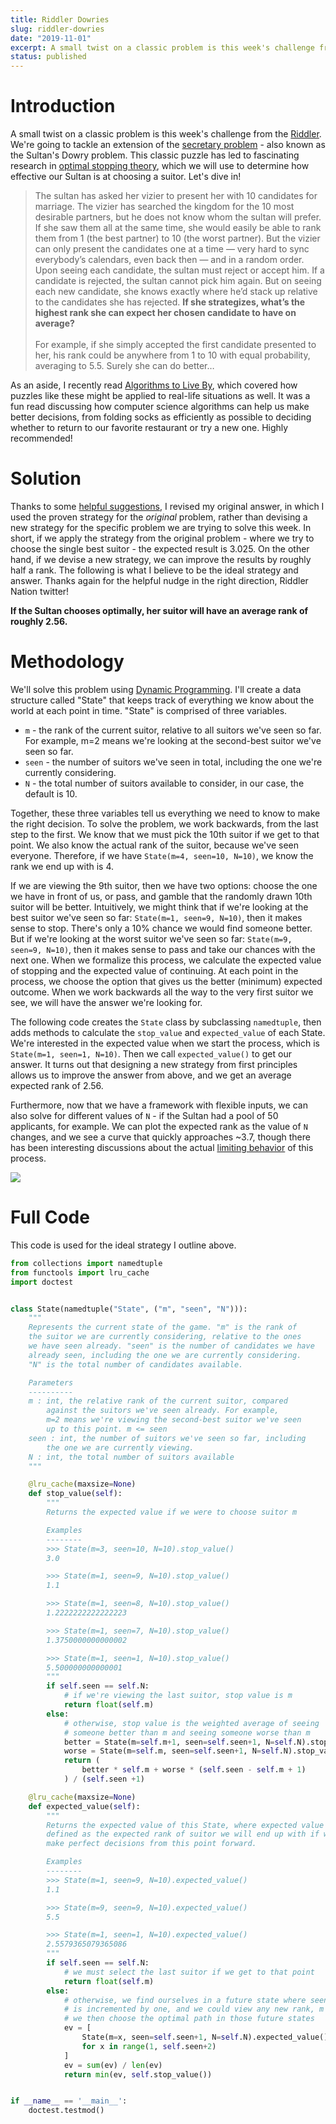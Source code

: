 ```yaml
---
title: Riddler Dowries
slug: riddler-dowries
date: "2019-11-01"
excerpt: A small twist on a classic problem is this week's challenge from the Riddler. We're going to tackle an extension of the secretary problem - also known as the Sultan's Dowry problem. This classic puzzle has led to fascinating research in optimal stopping theory, which we will use to help our Sultan choose the best possible suitor. Let's dive in!
status: published
---
```


# Introduction

A small twist on a classic problem is this week's challenge from the <a href="https://fivethirtyeight.com/features/how-long-is-the-snails-slimy-trail/">Riddler</a>. We're going to tackle an extension of the <a href="https://en.wikipedia.org/wiki/Secretary_problem">secretary problem</a> - also known as the Sultan's Dowry problem. This classic puzzle has led to fascinating research in <a href="https://en.wikipedia.org/wiki/Optimal_stopping">optimal stopping theory</a>, which we will use to determine how effective our Sultan is at choosing a suitor. Let's dive in!

<blockquote>
The sultan has asked her vizier to present her with 10 candidates for marriage. The vizier has searched the kingdom for the 10 most desirable partners, but he does not know whom the sultan will prefer. If she saw them all at the same time, she would easily be able to rank them from 1 (the best partner) to 10 (the worst partner). But the vizier can only present the candidates one at a time — very hard to sync everybody’s calendars, even back then — and in a random order. Upon seeing each candidate, the sultan must reject or accept him. If a candidate is rejected, the sultan cannot pick him again. But on seeing each new candidate, she knows exactly where he’d stack up relative to the candidates she has rejected. <strong>If she strategizes, what’s the highest rank she can expect her chosen candidate to have on average?</strong>
<br><br>
For example, if she simply accepted the first candidate presented to her, his rank could be anywhere from 1 to 10 with equal probability, averaging to 5.5. Surely she can do better…
</blockquote>

As an aside, I recently read <a href="https://www.amazon.com/Algorithms-Live-Computer-Science-Decisions-ebook-dp-B015CKNWJI/dp/B015CKNWJI/ref=mt_kindle?_encoding=UTF8&me=&qid=">Algorithms to Live By</a>, which covered how puzzles like these might be applied to real-life situations as well. It was a fun read discussing how computer science algorithms can help us make better decisions, from folding socks as efficiently as possible to deciding whether to return to our favorite restaurant or try a new one. Highly recommended!

# Solution

Thanks to some <a href="https://twitter.com/bradleyalbrecht/status/1191793941458239488">helpful suggestions</a>, I revised my original answer, in which I used the proven strategy for the _original_ problem, rather than devising a new strategy for the specific problem we are trying to solve this week. In short, if we apply the strategy from the original problem - where we try to choose the single best suitor - the expected result is 3.025. On the other hand, if we devise a new strategy, we can improve the results by roughly half a rank. The following is what I believe to be the ideal strategy and answer. Thanks again for the helpful nudge in the right direction, Riddler Nation twitter!

**If the Sultan chooses optimally, her suitor will have an average rank of roughly 2.56.**

# Methodology

We'll solve this problem using <a href="https://en.wikipedia.org/wiki/Dynamic_programming">Dynamic Programming</a>. I'll create a data structure called "State" that keeps track of everything we know about the world at each point in time. "State" is comprised of three variables.

- `m` - the rank of the current suitor, relative to all suitors we've seen so far. For example, m=2 means we're looking at the second-best suitor we've seen so far.
- `seen` - the number of suitors we've seen in total, including the one we're currently considering.
- `N` - the total number of suitors available to consider, in our case, the default is 10.

Together, these three variables tell us everything we need to know to make the right decision. To solve the problem, we work backwards, from the last step to the first. We know that we must pick the 10th suitor if we get to that point. We also know the actual rank of the suitor, because we've seen everyone. Therefore, if we have `State(m=4, seen=10, N=10)`, we know the rank we end up with is 4.

If we are viewing the 9th suitor, then we have two options: choose the one we have in front of us, or pass, and gamble that the randomly drawn 10th suitor will be better. Intuitively, we might think that if we're looking at the best suitor we've seen so far: `State(m=1, seen=9, N=10)`, then it makes sense to stop. There's only a 10% chance we would find someone better. But if we're looking at the worst suitor we've seen so far: `State(m=9, seen=9, N=10)`, then it makes sense to pass and take our chances with the next one. When we formalize this process, we calculate the expected value of stopping and the expected value of continuing. At each point in the process, we choose the option that gives us the better (minimum) expected outcome. When we work backwards all the way to the very first suitor we see, we will have the answer we're looking for.

The following code creates the `State` class by subclassing `namedtuple`, then adds methods to calculate the `stop_value` and `expected_value` of each State. We're interested in the expected value when we start the process, which is `State(m=1, seen=1, N=10)`. Then we call `expected_value()` to get our answer. It turns out that designing a new strategy from first principles allows us to improve the answer from above, and we get an average expected rank of 2.56.

Furthermore, now that we have a framework with flexible inputs, we can also solve for different values of `N` - if the Sultan had a pool of 50 applicants, for example. We can plot the expected rank as the value of `N` changes, and we see a curve that quickly approaches ~3.7, though there has been interesting discussions about the actual <a href="https://twitter.com/dfranke/status/1190710221435473921">limiting behavior</a> of this process.

<img src="/img/riddler-dowries.png">

# Full Code

This code is used for the ideal strategy I outline above.

```python
from collections import namedtuple
from functools import lru_cache
import doctest


class State(namedtuple("State", ("m", "seen", "N"))):
    """
    Represents the current state of the game. "m" is the rank of
    the suitor we are currently considering, relative to the ones
    we have seen already. "seen" is the number of candidates we have
    already seen, including the one we are currently considering.
    "N" is the total number of candidates available.

    Parameters
    ----------
    m : int, the relative rank of the current suitor, compared
        against the suitors we've seen already. For example,
        m=2 means we're viewing the second-best suitor we've seen
        up to this point. m <= seen
    seen : int, the number of suitors we've seen so far, including
        the one we are currently viewing.
    N : int, the total number of suitors available
    """

    @lru_cache(maxsize=None)
    def stop_value(self):
        """
        Returns the expected value if we were to choose suitor m

        Examples
        --------
        >>> State(m=3, seen=10, N=10).stop_value()
        3.0

        >>> State(m=1, seen=9, N=10).stop_value()
        1.1

        >>> State(m=1, seen=8, N=10).stop_value()
        1.2222222222222223

        >>> State(m=1, seen=7, N=10).stop_value()
        1.3750000000000002

        >>> State(m=1, seen=1, N=10).stop_value()
        5.500000000000001
        """
        if self.seen == self.N:
            # if we're viewing the last suitor, stop value is m
            return float(self.m)
        else:
            # otherwise, stop value is the weighted average of seeing
            # someone better than m and seeing someone worse than m
            better = State(m=self.m+1, seen=self.seen+1, N=self.N).stop_value()
            worse = State(m=self.m, seen=self.seen+1, N=self.N).stop_value()
            return (
                better * self.m + worse * (self.seen - self.m + 1)
            ) / (self.seen +1)

    @lru_cache(maxsize=None)
    def expected_value(self):
        """
        Returns the expected value of this State, where expected value is
        defined as the expected rank of suitor we will end up with if we
        make perfect decisions from this point forward.

        Examples
        --------
        >>> State(m=1, seen=9, N=10).expected_value()
        1.1

        >>> State(m=9, seen=9, N=10).expected_value()
        5.5

        >>> State(m=1, seen=1, N=10).expected_value()
        2.5579365079365086
        """
        if self.seen == self.N:
            # we must select the last suitor if we get to that point
            return float(self.m)
        else:
            # otherwise, we find ourselves in a future state where seen
            # is incremented by one, and we could view any new rank, m
            # we then choose the optimal path in those future states
            ev = [
                State(m=x, seen=self.seen+1, N=self.N).expected_value()
                for x in range(1, self.seen+2)
            ]
            ev = sum(ev) / len(ev)
            return min(ev, self.stop_value())


if __name__ == '__main__':
    doctest.testmod()
```
